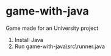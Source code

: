# game-with-java
Game made for an University project

1. Install Java
2. Run game-with-java\src\runner.java
